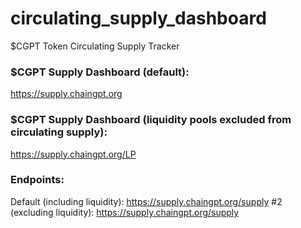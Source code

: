 # circulating_supply_dashboard
$CGPT Token Circulating Supply Tracker

### $CGPT Supply Dashboard (default):
https://supply.chaingpt.org

### $CGPT Supply Dashboard (liquidity pools excluded from circulating supply):
https://supply.chaingpt.org/LP

### Endpoints:
Default (including liquidity): https://supply.chaingpt.org/supply
#2 (excluding liquidity): https://supply.chaingpt.org/supply
